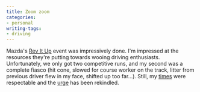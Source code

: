 ```yaml
---
title: Zoom zoom
categories:
- personal
writing-tags:
- driving
---
```


Mazda's [Rev It
Up][1] event was impressively done.  I'm impressed at the resources they're putting towards wooing driving enthusiasts.  Unfortunately, we only got two competitive runs, and my second was a complete fiasco (hit cone, slowed for course worker on the track, litter from previous driver flew in my face, shifted up too far...).  Still, my [times][2] were respectable and the [urge][3] has been rekindled.

   [1]: http://www.mazdarevitup.com/home.asp
   [2]: http://www.mazdarevitup.com/results/default.asp?Rid=SL054284#go
   [3]: http://www.stlsolo.org/
